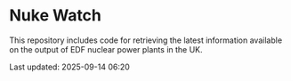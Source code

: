 # Nuke Watch

This repository includes code for retrieving the latest information available on the output of EDF nuclear power plants in the UK.

Last updated: 2025-09-14 06:20